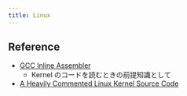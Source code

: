 ```yaml
---
title: Linux
---
```


## Reference
* [GCC Inline Assembler](http://caspar.hazymoon.jp/OpenBSD/annex/gcc_inline_asm.html)
  * Kernel のコードを読むときの前提知識として
* [A Heavily Commented Linux Kernel Source Code](http://oldlinux.org/download/ECLK-5.0-WithCover.pdf)